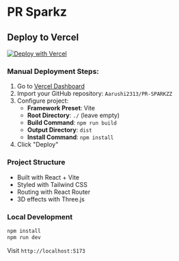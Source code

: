 # PR Sparkz

## Deploy to Vercel

[![Deploy with Vercel](https://vercel.com/button)](https://vercel.com/new/clone?repository-url=https://github.com/Aarushi2313/PR-SPARKZZ)

### Manual Deployment Steps:

1. Go to [Vercel Dashboard](https://vercel.com/new)
2. Import your GitHub repository: `Aarushi2313/PR-SPARKZZ`
3. Configure project:
   - **Framework Preset**: Vite
   - **Root Directory**: `./` (leave empty)
   - **Build Command**: `npm run build`
   - **Output Directory**: `dist`
   - **Install Command**: `npm install`
4. Click "Deploy"

### Project Structure
- Built with React + Vite
- Styled with Tailwind CSS
- Routing with React Router
- 3D effects with Three.js

### Local Development

```bash
npm install
npm run dev
```

Visit `http://localhost:5173`
